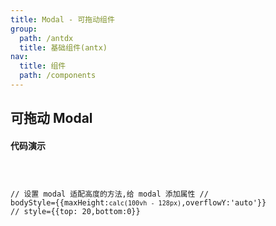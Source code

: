 ```yaml
---
title: Modal - 可拖动组件
group:
  path: /antdx
  title: 基础组件(antx)
nav:
  title: 组件
  path: /components
---
```


## 可拖动 Modal

#### 代码演示

<code src="../demos/dragModal.tsx" background="#fff" title="可拖动Modal-基本使用" />

// 设置 modal 适配高度的方法,给 modal 添加属性 // bodyStyle={{maxHeight:`calc(100vh - 128px)`,overflowY:'auto'}} // style={{top: 20,bottom:0}}

<API src="./index.tsx"></API>
